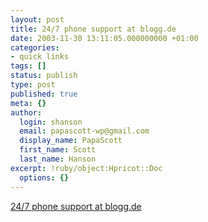 ```yaml
---
layout: post
title: 24/7 phone support at blogg.de
date: 2003-11-30 13:11:05.000000000 +01:00
categories:
- quick links
tags: []
status: publish
type: post
published: true
meta: {}
author:
  login: shanson
  email: papascott-wp@gmail.com
  display_name: PapaScott
  first_name: Scott
  last_name: Hanson
excerpt: !ruby/object:Hpricot::Doc
  options: {}
---
```

<p><a title="not" href="http://lumma.de/mt/archives/000737.html#000737">24/7 phone support at blogg.de</a></p>
